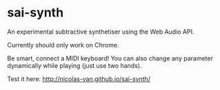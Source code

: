 # sai-synth

An experimental subtractive synthetiser using the Web Audio API.

Currently should only work on Chrome.

Be smart, connect a MIDI keyboard! You can also change any parameter dynamically while playing (just use two hands).

Test it here: http://nicolas-van.github.io/sai-synth/
